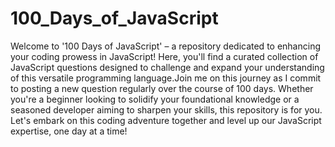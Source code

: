 # 100_Days_of_JavaScript
Welcome to '100 Days of JavaScript' – a repository dedicated to enhancing your coding prowess in JavaScript! Here, you'll find a curated collection of JavaScript questions designed to challenge and expand your understanding of this versatile programming language.Join me on this journey as I commit to posting a new question regularly over the course of 100 days. Whether you're a beginner looking to solidify your foundational knowledge or a seasoned developer aiming to sharpen your skills, this repository is for you. Let's embark on this coding adventure together and level up our JavaScript expertise, one day at a time!
